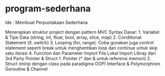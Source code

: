 # program-sederhana

Ide : Membuat Perpustakaan Sederhana

Menerapkan struktur project dengan pattern MVC
Syntax Dasar:
    1. Variabel & Tipe Data (string, int, float, bool, array, slice, map)
    2. Conditional Statement (if, switch)
    3. Looping (for, range). Coba gunakan juga control statement seperti break untuk menghentikan loop dan continue untuk skip satu iterasi
    4. Function dan Parameter
Import File Lokal
Import Libray dari 3rd Party
Pointer & Struct
    1. Pointer (* dan & untuk referensi memori)
    2. Struct (mirip dengan class pada paradigma OOP)
Interface & Polymorphism
Goroutine & Channel